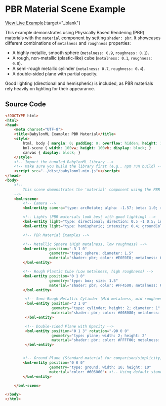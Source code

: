 # PBR Material Scene Example

[View Live Example](https://babylonml-frontend.netlify.app/examples/pbr_material_scene.html){:target="_blank"}

This example demonstrates using Physically Based Rendering (PBR) materials with the `material` component by setting `shader: pbr`. It showcases different combinations of `metalness` and `roughness` properties:

*   A highly metallic, smooth sphere (`metalness: 0.9`, `roughness: 0.1`).
*   A rough, non-metallic (plastic-like) cube (`metalness: 0.1`, `roughness: 0.8`).
*   A semi-rough metallic cylinder (`metalness: 0.7`, `roughness: 0.4`).
*   A double-sided plane with partial opacity.

Good lighting (directional and hemispheric) is included, as PBR materials rely heavily on lighting for their appearance.

## Source Code

```html
<!DOCTYPE html>
<html>
<head>
    <meta charset="UTF-8">
    <title>BabylonML Example: PBR Material</title>
    <style>
        html, body { margin: 0; padding: 0; overflow: hidden; height: 100%; width: 100%; }
        bml-scene { width: 100vw; height: 100vh; display: block; }
        canvas { display: block; }
    </style>
    <!-- Import the bundled BabylonML library -->
    <!-- Make sure you build the library first (e.g., npm run build) -->
    <script src="../dist/babylonml.min.js"></script>
</head>
<body>
    <!--
        This scene demonstrates the 'material' component using the PBR shader.
    -->
    <bml-scene>
        <!-- Camera -->
        <bml-entity camera="type: arcRotate; alpha: -1.57; beta: 1.0; radius: 8; target: 0 1 0; attachControl: true"></bml-entity>

        <!-- Lights (PBR materials look best with good lighting) -->
        <bml-entity light="type: directional; direction: 0.5 -1 0.5; intensity: 0.8"></bml-entity>
        <bml-entity light="type: hemispheric; intensity: 0.4; groundColor: #303030"></bml-entity>

        <!-- PBR Material Examples -->

        <!-- Metallic Sphere (High metalness, low roughness) -->
        <bml-entity position="-3 1 0"
                    geometry="type: sphere; diameter: 1.5"
                    material="shader: pbr; color: #E0E0E0; metalness: 0.9; roughness: 0.1">
        </bml-entity>

        <!-- Rough Plastic Cube (Low metalness, high roughness) -->
        <bml-entity position="0 1 0"
                    geometry="type: box; size: 1.5"
                    material="shader: pbr; color: #FF4500; metalness: 0.1; roughness: 0.8">
        </bml-entity>

         <!-- Semi-Rough Metallic Cylinder (Mid metalness, mid roughness) -->
         <bml-entity position="3 1 0"
                     geometry="type: cylinder; height: 2; diameter: 1"
                     material="shader: pbr; color: #008080; metalness: 0.7; roughness: 0.4">
         </bml-entity>

         <!-- Double-sided Plane with Opacity -->
         <bml-entity position="0 1 3" rotation="-90 0 0"
                     geometry="type: plane; width: 2; height: 2"
                     material="shader: pbr; color: #FFFF00; metalness: 0.2; roughness: 0.6; opacity: 0.7; side: double">
         </bml-entity>


        <!-- Ground Plane (Standard material for comparison/simplicity) -->
        <bml-entity position="0 0 0"
                    geometry="type: ground; width: 10; height: 10"
                    material="color: #606060"> <!-- Using default standard shader -->
        </bml-entity>

    </bml-scene>

</body>
</html>
```
